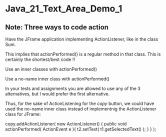 # Java_21_Text_Area_Demo_1

## Note: Three ways to code action

Have the JFrame application implementing ActionListener, like in the class Sum.

This implies that actionPerformed() is a regular method in that class. This is certainly the 
shortest/best code !!

Use an inner classes with actionPerformed()

Use a no-name inner class with actionPerformed()

In your tests and assignments you are allowed to use any of the 3 alternatives, but I would prefer the first alternative.

Thus, for the sake of ActionListening for the *copy* button, we could have used the no-name inner class instead of implementnig the ActionListener class for JFrame:

 copy.addActionListener( 
               new ActionListener() { 
                   public void actionPerformed( ActionEvent e ){
                        t2.setText( t1.getSelectedText() ); 
                   }     }    ); 


